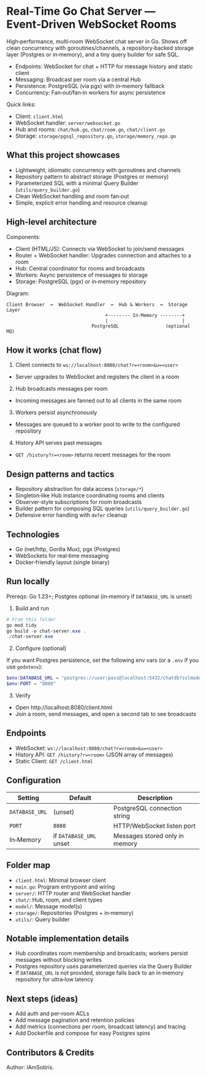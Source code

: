 # Real‑Time Go Chat Server — Event‑Driven WebSocket Rooms

High‑performance, multi‑room WebSocket chat server in Go. Shows off clean concurrency with goroutines/channels, a repository‑backed storage layer (Postgres or in‑memory), and a tiny query builder for safe SQL.

- Endpoints: WebSocket for chat + HTTP for message history and static client
- Messaging: Broadcast per room via a central Hub
- Persistence: PostgreSQL (via pgx) with in‑memory fallback
- Concurrency: Fan‑out/fan‑in workers for async persistence

Quick links:
- Client: `client.html`
- WebSocket handler: `server/websocket.go`
- Hub and rooms: `chat/hub.go`, `chat/room.go`, `chat/client.go`
- Storage: `storage/pgsql_repository.go`, `storage/memory_repo.go`


## What this project showcases

- Lightweight, idiomatic concurrency with goroutines and channels
- Repository pattern to abstract storage (Postgres or memory)
- Parameterized SQL with a minimal Query Builder (`utils/query_builder.go`)
- Clean WebSocket handling and room fan‑out
- Simple, explicit error handling and resource cleanup


## High‑level architecture

Components:
- Client (HTML/JS): Connects via WebSocket to join/send messages
- Router + WebSocket handler: Upgrades connection and attaches to a room
- Hub: Central coordinator for rooms and broadcasts
- Workers: Async persistence of messages to storage
- Storage: PostgreSQL (pgx) or in‑memory repository

Diagram:

```text
Client Browser  ↔  WebSocket Handler  ↔  Hub & Workers  ↔  Storage Layer
                                    +-------- In‑Memory --------+
                                    |                           |
                               PostgreSQL                 (optional MQ)
```


## How it works (chat flow)

1) Client connects to `ws://localhost:8080/chat?r=<room>&u=<user>`
- Server upgrades to WebSocket and registers the client in a room

2) Hub broadcasts messages per room
- Incoming messages are fanned out to all clients in the same room

3) Workers persist asynchronously
- Messages are queued to a worker pool to write to the configured repository

4) History API serves past messages
- `GET /history?r=<room>` returns recent messages for the room


## Design patterns and tactics

- Repository abstraction for data access (`storage/*`)
- Singleton‑like Hub instance coordinating rooms and clients
- Observer‑style subscriptions for room broadcasts
- Builder pattern for composing SQL queries (`utils/query_builder.go`)
- Defensive error handling with `defer` cleanup


## Technologies

- Go (net/http, Gorilla Mux), pgx (Postgres)
- WebSockets for real‑time messaging
- Docker‑friendly layout (single binary)


## Run locally

Prereqs: Go 1.23+; Postgres optional (in‑memory if `DATABASE_URL` is unset)

1) Build and run

```powershell
# From this folder
go mod tidy
go build -o chat-server.exe .
./chat-server.exe
```

2) Configure (optional)

If you want Postgres persistence, set the following env vars (or a `.env` if you use `godotenv`):

```powershell
$env:DATABASE_URL = "postgres://user:pass@localhost:5432/chatdb?sslmode=disable"
$env:PORT = "8080"
```

3) Verify

- Open http://localhost:8080/client.html
- Join a room, send messages, and open a second tab to see broadcasts


## Endpoints

- WebSocket: `ws://localhost:8080/chat?r=<room>&u=<user>`
- History API: `GET /history?r=<room>` (JSON array of messages)
- Static Client: `GET /client.html`


## Configuration

| Setting        | Default                 | Description                          |
|----------------|-------------------------|--------------------------------------|
| `DATABASE_URL` | (unset)                 | PostgreSQL connection string         |
| `PORT`         | `8080`                  | HTTP/WebSocket listen port           |
| In‑Memory      | if `DATABASE_URL` unset | Messages stored only in memory       |


## Folder map

- `client.html`: Minimal browser client
- `main.go`: Program entrypoint and wiring
- `server/`: HTTP router and WebSocket handler
- `chat/`: Hub, room, and client types
- `model/`: Message model(s)
- `storage/`: Repositories (Postgres + in‑memory)
- `utils/`: Query builder


## Notable implementation details

- Hub coordinates room membership and broadcasts; workers persist messages without blocking writes
- Postgres repository uses parameterized queries via the Query Builder
- If `DATABASE_URL` is not provided, storage falls back to an in‑memory repository for ultra‑low latency


## Next steps (ideas)

- Add auth and per‑room ACLs
- Add message pagination and retention policies
- Add metrics (connections per room, broadcast latency) and tracing
- Add Dockerfile and compose for easy Postgres spins


## Contributors & Credits

Author: IAmSotiris.

````



